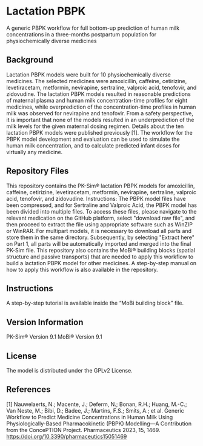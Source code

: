 # Lactation PBPK
A generic PBPK workflow for full bottom-up prediction of human milk concentrations in a three-months postpartum population for physiochemically diverse medicines
## Background
Lactation PBPK models were built for 10 physiochemically diverse medicines. The selected medicines were amoxicillin, caffeine, cetirizine, levetiracetam, metformin, nevirapine, sertraline, valproic acid, tenofovir, and zidovudine. The lactation PBPK models resulted in reasonable predictions of maternal plasma and human milk concentration-time profiles for eight medicines, while overprediction of the concentration-time profiles in human milk was observed for nevirapine and tenofovir. From a safety perspective, it is important that none of the models resulted in an underprediction of the milk levels for the given maternal dosing regimen. Details about the ten lactation PBPK models were published previously [1]. The workflow for the PBPK model development and evaluation can be used to simulate the human milk concentration, and to calculate predicted infant doses for virtually any medicine. 
## Repository Files
This repository contains the PK-Sim® lactation PBPK models for amoxicillin, caffeine, cetirizine, levetiracetam, metformin, nevirapine, sertraline, valproic acid, tenofovir, and zidovudine.
Instructions: The PBPK model files have been compressed, and for Sertraline and Valproic Acid, the PBPK model has been divided into multiple files. To access these files, please navigate to the relevant medication on the GitHub platform, select "download raw file", and then proceed to extract the file using appropriate software such as WinZIP or WinRAR. For multipart models, it is necessary to download all parts and store them in the same directory. Subsequently, by selecting "Extract here" on Part 1, all parts will be automatically imported and merged into the final PK-Sim file. 
This repository also contains the MoBi® building blocks (spatial structure and passive transports) that are needed to apply this workflow to build a lactation PBPK model for other medicines. A step-by-step manual on how to apply this workflow is also available in the repository.
## Instructions
A step-by-step tutorial is available inside the “MoBi building block” file.
## Version Information
PK-Sim® Version 9.1 
MoBi® Version 9.1
## License
The model is distributed under the GPLv2 License.
## References
[1] Nauwelaerts, N.; Macente, J.; Deferm, N.; Bonan, R.H.; Huang, M.-C.; Van Neste, M.; Bibi, D.; Badee, J.; Martins, F.S.; Smits, A.; et al. Generic Workflow to Predict Medicine Concentrations in Human Milk Using Physiologically-Based Pharmacokinetic (PBPK) Modelling—A Contribution from the ConcePTION Project. Pharmaceutics 2023, 15, 1469. https://doi.org/10.3390/pharmaceutics15051469 
